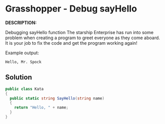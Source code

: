 # Grasshopper - Debug sayHello

**DESCRIPTION:**

Debugging sayHello function
The starship Enterprise has run into some problem when creating a program to greet everyone as they come aboard. It is your job to fix the code and get the program working again!

Example output:
```
Hello, Mr. Spock
```

## Solution
```C#
public class Kata
{
  public static string SayHello(string name)
  {
    return "Hello, " + name;  
  }
}
```